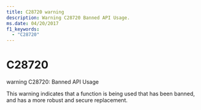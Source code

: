 ```yaml
---
title: C28720 warning
description: Warning C28720 Banned API Usage.
ms.date: 04/20/2017
f1_keywords: 
  - "C28720"
---
```


# C28720


warning C28720: Banned API Usage

This warning indicates that a function is being used that has been banned, and has a more robust and secure replacement.

 

 





